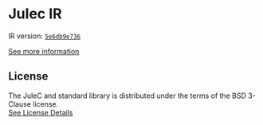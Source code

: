 # Julec IR

IR version: [`5e6db9e736`](https://github.com/julelang/jule/tree/5e6db9e73603c18018c1142ad8eaef16da22a262)

[See more information](https://manual.jule.dev/getting-started/install-from-source/compile-from-ir.html)

## License

The JuleC and standard library is distributed under the terms of the BSD 3-Clause license. \
[See License Details](./LICENSE)
